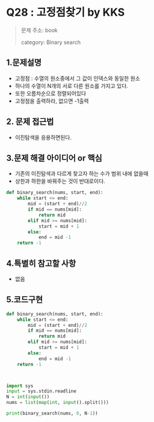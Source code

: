 # Q28 : 고정점찾기 by KKS
> 문제 주소: book
> 
> category: Binary search

## 1.문제설명
- 고정점 : 수열의 원소중에서 그 값이 인덱스와 동일한 원소
- 하나의 수열이 N개의 서로 다른 원소를 가지고 있다.
- 또한 오름차순으로 정렬되어있다
- 고정점을 출력하라, 없으면 -1출력
## 2. 문제 접근법 
- 이진탐색을 응용하면된다.
## 3.문제 해결 아이디어 or 핵심
- 기존의 이진탐색과 다르게 찾고자 하는 수가 범위 내에 없을때
- 상한과 하한을 바꿔주는 것이 반대로이다.
```python
def binary_search(nums, start, end):
    while start <= end:
        mid = (start + end)//2
        if mid == nums[mid]:
            return mid
        elif mid >= nums[mid]:
            start = mid + 1
        else:
            end = mid -1
    return -1
```

## 4.특별히 참고할 사항
- 없음

## 5.코드구현
``` python
def binary_search(nums, start, end):
    while start <= end:
        mid = (start + end)//2
        if mid == nums[mid]:
            return mid
        elif mid >= nums[mid]:
            start = mid + 1
        else:
            end = mid -1
    return -1



import sys
input = sys.stdin.readline
N = int(input())
nums = list(map(int, input().split()))

print(binary_search(nums, 0, N-1))
```